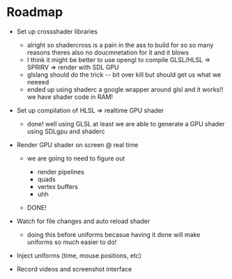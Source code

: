 # Roadmap

- Set up crossshader libraries
  - alright so shadercross is a pain in the ass to build for so so many reasons theres also no doucmnetation for it and it blows
  - I think it might be better to use opengl to compile GLSL/HLSL => SPRIRV => render with SDL GPU
  - glslang should do the trick -- bit over kill but should get us what we neeeed
  - ended up using shaderc a google wrapper around glsl and it works!! we have shader code in RAM!
- Set up compilation of HLSL => realtime GPU shader
  - done! well using GLSL at least we are able to generate a GPU shader using SDLgpu and shaderc

- Render GPU shader on screen @ real time
  - we are going to need to figure out
    - render pipelines
    - quads
    - vertex buffers
    - uhh

  - DONE!

- Watch for file changes and auto reload shader
  - doing this before uniforms becasue having it done will make uniforms so much easier to do!

- Inject uniforms (time, mouse positions, etc)
- Record videos and screenshot interface
